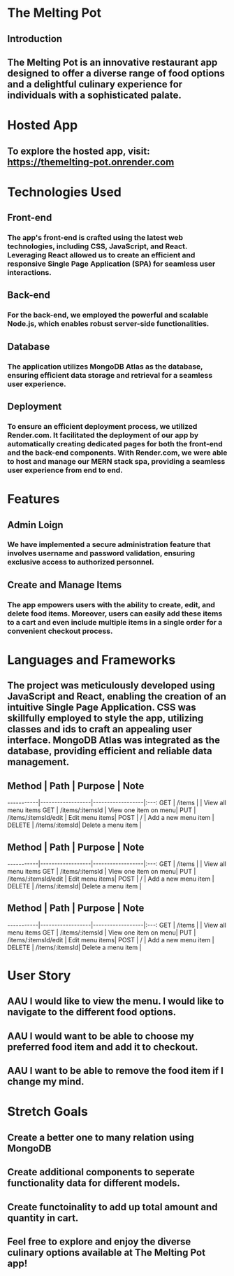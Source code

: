 # The Melting Pot
## Introduction
## The Melting Pot is an innovative restaurant app designed to offer a diverse range of food options and a delightful culinary experience for individuals with a sophisticated palate.

# Hosted App
## To explore the hosted app, visit: https://themelting-pot.onrender.com

# Technologies Used
## Front-end
### The app's front-end is crafted using the latest web technologies, including CSS, JavaScript, and React. Leveraging React allowed us to create an efficient and responsive Single Page Application (SPA) for seamless user interactions.

## Back-end
### For the back-end, we employed the powerful and scalable Node.js, which enables robust server-side functionalities.

## Database
### The application utilizes MongoDB Atlas as the database, ensuring efficient data storage and retrieval for a seamless user experience.

## Deployment 
### To ensure an efficient deployment process, we utilized Render.com. It facilitated the deployment of our app by automatically creating dedicated pages for both the front-end and the back-end components. With Render.com, we were able to host and manage our MERN stack spa, providing a seamless user experience from end to end.

# Features
## Admin Loign
### We have implemented a secure administration feature that involves username and password validation, ensuring exclusive access to authorized personnel.

## Create and Manage Items 
### The app empowers users with the ability to create, edit, and delete food items. Moreover, users can easily add these items to a cart and even include multiple items in a single order for a convenient checkout process.

# Languages and Frameworks
## The project was meticulously developed using JavaScript and React, enabling the creation of an intuitive Single Page Application. CSS was skillfully employed to style the app, utilizing classes and ids to craft an appealing user interface. MongoDB Atlas was integrated as the database, providing efficient and reliable data management.

## Method | Path  | Purpose | Note
-----------|------------------|------------------|:---:
GET     | /items | | View all menu items 
GET     | /items/:itemsId | View one item on menu| 
PUT     | /items/:itemsId/edit | Edit menu items|
POST    | / | Add a new menu item |
DELETE  | /items/:itemsId| Delete a menu item |

## Method | Path  | Purpose | Note
-----------|------------------|------------------|:---:
GET     | /items | | View all menu items 
GET     | /items/:itemsId | View one item on menu| 
PUT     | /items/:itemsId/edit | Edit menu items|
POST    | / | Add a new menu item |
DELETE  | /items/:itemsId| Delete a menu item |

## Method | Path  | Purpose | Note
-----------|------------------|------------------|:---:
GET     | /items | | View all menu items 
GET     | /items/:itemsId | View one item on menu| 
PUT     | /items/:itemsId/edit | Edit menu items|
POST    | / | Add a new menu item |
DELETE  | /items/:itemsId| Delete a menu item |

# User Story
## AAU I would like to view the menu. I would like to navigate to the different food options. 
## AAU I would want to be able to choose my preferred food item and add it to checkout. 
## AAU I want to be able to remove the food item if I change my mind.

# Stretch Goals 
## Create a better one to many relation using MongoDB
## Create additional components to seperate functionality data for different models. 
## Create functoinality to add up total amount and quantity in cart. 

## Feel free to explore and enjoy the diverse culinary options available at The Melting Pot app!

